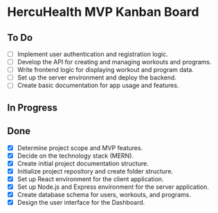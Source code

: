 # HercuHealth MVP Kanban Board

## To Do

- [ ] Implement user authentication and registration logic.
- [ ] Develop the API for creating and managing workouts and programs.
- [ ] Write frontend logic for displaying workout and program data.
- [ ] Set up the server environment and deploy the backend.
- [ ] Create basic documentation for app usage and features.

## In Progress

## Done

- [x] Determine project scope and MVP features.
- [x] Decide on the technology stack (MERN).
- [x] Create initial project documentation structure.
- [x] Initialize project repository and create folder structure.
- [x] Set up React environment for the client application.
- [x] Set up Node.js and Express environment for the server application.
- [x] Create database schema for users, workouts, and programs.
- [x] Design the user interface for the Dashboard.
